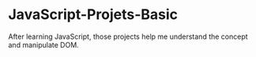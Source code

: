 # JavaScript-Projets-Basic
After learning JavaScript, those projects help me understand the concept and manipulate DOM.
